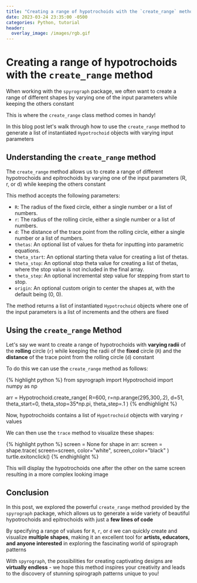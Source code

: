 ```yaml
---
title: "Creating a range of hypotrochoids with the `create_range` method"
date: 2023-03-24 23:35:00 -0500
categories: Python, tutorial
header:
  overlay_image: /images/rgb.gif
---
```


# Creating a range of hypotrochoids with the `create_range` method

When working with the `spyrograph` package, we often want to create a range of different shapes by varying one of the input parameters while keeping the others constant

This is where the `create_range` class method comes in handy!

In this blog post let's walk through how to use the `create_range` method to generate a list of instantiated `Hypotrochoid` objects with varying input parameters

## Understanding the `create_range` method

The `create_range` method allows us to create a range of different hypotrochoids and epitrochoids by varying one of the input parameters (R, r, or d) while keeping the others constant

This method accepts the following parameters:

- `R`: The radius of the fixed circle, either a single number or a list of numbers.
- `r`: The radius of the rolling circle, either a single number or a list of numbers.
- `d`: The distance of the trace point from the rolling circle, either a single number or a list of numbers.
- `thetas`: An optional list of values for theta for inputting into parametric equations.
- `theta_start`: An optional starting theta value for creating a list of thetas.
- `theta_stop`: An optional stop theta value for creating a list of thetas, where the stop value is not included in the final array.
- `theta_step`: An optional incremental step value for stepping from start to stop.
- `origin`: An optional custom origin to center the shapes at, with the default being (0, 0).

The method returns a list of instantiated `Hypotrochoid` objects where one of the input parameters is a list of increments and the others are fixed

## Using the `create_range` Method

Let's say we want to create a range of hypotrochoids with **varying radii** of the **rolling** circle (`r`) while keeping the radii of the **fixed** circle (`R`) and the **distance** of the trace point from the rolling circle (`d`) constant

To do this we can use the `create_range` method as follows:

{% highlight python %}
from spyrograph import Hypotrochoid
import numpy as np

arr = Hypotrochoid.create_range(
    R=600,
    r=np.arange(295,300,.2),
    d=51,
    theta_start=0,
    theta_stop=35*np.pi,
    theta_step=.1
)
{% endhighlight %}

Now, hypotrochoids contains a list of `Hypotrochoid` objects with varying `r` values

We can then use the `trace` method to visualize these shapes:

{% highlight python %}
screen = None
for shape in arr:
    screen = shape.trace(
      screen=screen,
      color="white",
      screen_color="black"
    )
turtle.exitonclick()
{% endhighlight %}

This will display the hypotrochoids one after the other on the same screen resulting in a more complex looking image

## Conclusion

In this post, we explored the powerful `create_range` method provided by the `spyrograph` package, which allows us to generate a wide variety of beautiful hypotrochoids and epitrochoids with just a **few lines of code**

By specifying a range of values for `R`, `r`, or `d` we can quickly create and visualize **multiple shapes**, making it an excellent tool for **artists, educators, and anyone interested** in exploring the fascinating world of spirograph patterns

With `spyrograph`, the possibilities for creating captivating designs are **virtually endless** - we hope this method inspires your creativity and leads to the discovery of stunning spirograph patterns unique to you!
